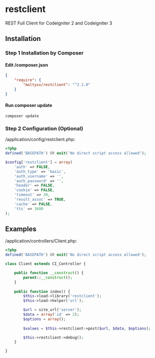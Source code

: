 # restclient
REST Full Client for Codeigniter 2 and Codeigniter 3

## Installation
### Step 1 Installation by Composer
#### Edit /composer.json
```json
{
    "require": {
        "maltyxx/restclient": "^2.1.0"
    }
}
```
#### Run composer update
```shell
composer update
```

### Step 2 Configuration (Optional)
/application/config/restclient.php:
```php
<?php
defined('BASEPATH') OR exit('No direct script access allowed');

$config['restclient'] = array(
    'auth' => FALSE,
    'auth_type' => 'basic',
    'auth_username' => '',
    'auth_password' => '',
    'header' => FALSE,
    'cookie' => FALSE,
    'timeout' => 30,
    'result_assoc' => TRUE,
    'cache' => FALSE,
    'tts' => 3600
);
```

## Examples
/application/controllers/Client.php:
```php
<?php
defined('BASEPATH') OR exit('No direct script access allowed');

class Client extends CI_Controller {

    public function __construct() {
        parent::__construct();
    }
    
    public function index() {
        $this->load->library('restclient');
        $this->load->helper('url');

        $url = site_url('server');
        $data = array('id' => 2);
        $options = array();
        
        $values = $this->restclient->post($url, $data, $options);

        $this->restclient->debug();
    }

}
```

